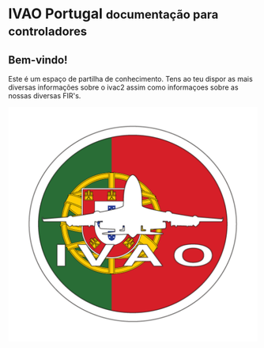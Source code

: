 # IVAO Portugal <small>documentação para controladores</small>

## Bem-vindo!

Este é um espaço de partilha de conhecimento. Tens ao teu dispor as mais diversas informações sobre o ivac2 assim como informaçoes sobre as nossas diversas FIR's.

[![IVAO Portugal Logo](images/pt.png)](images/pt.png)
